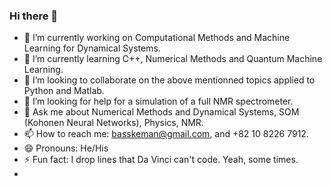 ### Hi there 👋


- 🔭 I’m currently working on Computational Methods and Machine Learning for Dynamical Systems.
- 🌱 I’m currently learning C++, Numerical Methods and Quantum Machine Learning.
- 👯 I’m looking to collaborate on the above mentionned topics applied to Python and Matlab.
- 🤔 I’m looking for help for a simulation of a full NMR spectrometer.
- 💬 Ask me about Numerical Methods and Dynamical Systems, SOM (Kohonen Neural Networks), Physics, NMR.
- 📫 How to reach me: basskeman@gmail.com, and +82 10 8226 7912.
- 😄 Pronouns: He/His
- ⚡ Fun fact: I drop lines that Da Vinci can't code. Yeah, some times.
- 
